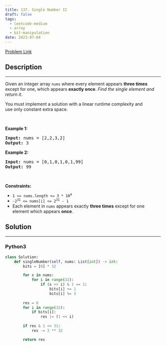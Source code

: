 ```yaml
---
title: 137. Single Number II
draft: false
tags: 
  - leetcode-medium
  - array
  - bit-manipulation
date: 2023-07-04
---
```


[Problem Link](https://leetcode.com/problems/single-number-ii/)

## Description

---
<p>Given an integer array <code>nums</code> where&nbsp;every element appears <strong>three times</strong> except for one, which appears <strong>exactly once</strong>. <em>Find the single element and return it</em>.</p>

<p>You must&nbsp;implement a solution with a linear runtime complexity and use&nbsp;only constant&nbsp;extra space.</p>

<p>&nbsp;</p>
<p><strong class="example">Example 1:</strong></p>
<pre><strong>Input:</strong> nums = [2,2,3,2]
<strong>Output:</strong> 3
</pre><p><strong class="example">Example 2:</strong></p>
<pre><strong>Input:</strong> nums = [0,1,0,1,0,1,99]
<strong>Output:</strong> 99
</pre>
<p>&nbsp;</p>
<p><strong>Constraints:</strong></p>

<ul>
	<li><code>1 &lt;= nums.length &lt;= 3 * 10<sup>4</sup></code></li>
	<li><code>-2<sup>31</sup> &lt;= nums[i] &lt;= 2<sup>31</sup> - 1</code></li>
	<li>Each element in <code>nums</code> appears exactly <strong>three times</strong> except for one element which appears <strong>once</strong>.</li>
</ul>


## Solution

---
### Python3
``` py title='single-number-ii'
class Solution:
    def singleNumber(self, nums: List[int]) -> int:
        bits = [0] * 32

        for x in nums:
            for i in range(32):
                if (x >> i) & 1 == 1:
                    bits[i] += 1
                    bits[i] %= 3
        
        res = 0
        for i in range(32):
            if bits[i]:
                res |= (1 << i)
        
        if res & 1 << 31:
            res -= 2 ** 32

        return res
```

